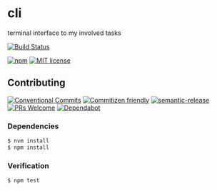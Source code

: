 # cli

terminal interface to my involved tasks

<!--status-badges start -->

[![Build Status][ci-badge]][ci-link]

<!--status-badges end -->

<!--consumer-badges start -->

[![npm][npm-badge]][npm-link]
[![MIT license][license-badge]][license-link]

<!--consumer-badges end -->

## Contributing

<!--contribution-badges start -->

[![Conventional Commits][commit-convention-badge]][commit-convention-link]
[![Commitizen friendly][commitizen-badge]][commitizen-link]
[![semantic-release][semantic-release-badge]][semantic-release-link]
[![PRs Welcome][PRs-badge]][PRs-link]
[![Dependabot][dependabot-badge]][dependabot-link]

<!--contribution-badges end -->

### Dependencies

```sh
$ nvm install
$ npm install
```

### Verification

```sh
$ npm test
```

[npm-link]: https://www.npmjs.com/package/@trevtrich/cli

[npm-badge]: https://img.shields.io/npm/v/@trevtrich/cli.svg

[license-link]: LICENSE

[license-badge]: https://img.shields.io/github/license/trevtrich/cli.svg

[ci-link]: https://travis-ci.com/trevtrich/cli

[ci-badge]: https://img.shields.io/travis/com/trevtrich/cli/master.svg

[commit-convention-link]: https://conventionalcommits.org

[commit-convention-badge]: https://img.shields.io/badge/Conventional%20Commits-1.0.0-yellow.svg

[commitizen-link]: http://commitizen.github.io/cz-cli/

[commitizen-badge]: https://img.shields.io/badge/commitizen-friendly-brightgreen.svg

[semantic-release-link]: https://github.com/semantic-release/semantic-release

[semantic-release-badge]: https://img.shields.io/badge/%20%20%F0%9F%93%A6%F0%9F%9A%80-semantic--release-e10079.svg

[PRs-link]: http://makeapullrequest.com

[PRs-badge]: https://img.shields.io/badge/PRs-welcome-brightgreen.svg

[dependabot-link]: https://dependabot.com/

[dependabot-badge]: https://badgen.net/dependabot/trevtrich/cli/?icon=dependabot
